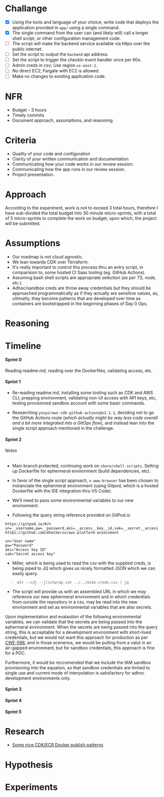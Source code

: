 <!-- eval.md -->

# Challange

- [x] Using the tools and language of your choice, write code that deploys the application provided in `app/` using a single command.
- [x] The single command from the user can (and likely will) call a longer shell script, or other configuration management code.
- [ ] The script will make the backend service available via https over the public internet.
- [ ] Set the script to output the `backend` api address.
- [ ] Set the script to trigger the checkin event handler once per 60s.
- [ ] Admin creds in csv; Use region `us-east-1`.
- [ ] No direct EC2; Fargate with EC2 is allowed.
- [ ] Make no changes to existing application code. 

# NFR

  * Budget - 3 hours
  * Timely commits
  * Document approach, assumptions, and reasoning

# Criteria

  * Quality of your code and configuration
  * Clarity of your written communication and documentation
  * Communicating how your code works in our review session.
  * Communicating how the app runs in our review session.
  * Project presentation.

# Approach

According to the experiment, work is not to exceed 3 total hours, therefore I have sub-divided the total budget into 30 minute micro-sprints, with a total of 5 micro-sprints to complete the work on budget, upon which, the project will be submitted.

# Assumptions

- Our roadmap is not cloud agnostic.
- We lean towards CDK over Terraform.
- It's really important to control this process thru an entry script, in comparision to, some hosted CI Saas tooling (eg. GitHub Actions).
- Assuming bash shell scripts are appropriate selection (_as per TS, node, etc._).
- Adhoc/sandbox creds are throw away credentials but they should be approached programmatically as if they actually are sensitive values, as, ultimatly, they become patterns that are developed over time as containers are bootstrapped in the beginning phases of Day 0 Ops.

# Reasoning

# Timeline

#### Sprint 0

Reading readme.md, reading over the Dockerfiles, validating access, etc.

#### Sprint 1

  * Re-reading readme.md, installing some tooling such as CDK and AWS CLI; prepping environment, validating non-UI access with API keys, etc, testing provisioned sandbox account with some basic commands.

  * Researching `youyo/aws-cdk-github-actions@v2.1.1`, deciding not to go the GitHub Actions route (_which actually might be way less code overall and a bit more integrated into a GitOps flow_), and instead lean into the single script approach mentioned in the challenge.

#### Sprint 2

###### Notes

- Main branch protected, continuing work on `chore/shell-scripts`. Setting up Dockerfile for ephermeral environment (build dependencies, etc).

- In favor of the single script approach, `x-www-browser` has been chosen to instanciate the ephermeral environment (using Gitpod, which is a hosted Dockerfile with the IDE integration thru VS Code).

- We'll need to pass some environmental variables to our new environment.

- Following the query string reference provided on GitPod.io 
```
https://gitpod.io/#/n
un=__username,pw=__password,aki=__access__key__id,sak=__secret__access__key//n
https://github.com/mhackersu/aws-platform-assessment
```
```
un="User name"
pw="Password"
aki="Access key ID"
sak="Secret access key"
```

- Miller, which is being used to read the csv with the supplied creds, is being piped to JQ which gives us nicely formatted JSON which we can easily query.

>`mlr --c2j --jlistwrap cat ../../mike-creds.csv | jq`

- The script will provide us with an assembled URL in which we may reference our new ephermeral environment and in which credentials from ourside the repository in a csv, may be read into the new envrionment and set as environmental variables that are also secrets.

Upon implementation and evalaution of the following environmental variables, we can validate that the secrets are being passed into the ephermeral environment. When the secrets are being passed into the query string, this is acceptable for a development environment with short-lived credentials, but we would not want this approach for production as per [CWE-598](https://cwe.mitre.org/data/definitions/598.html), and in those scenerios, we would be pulling from a valut in an air-gapped environment, but for sandbox credentials, this approach is fine for a POC. 

Furthermore, it would be reccomended that we include the IAM sandbox provisioning into the equation, so that sandbox credentials are limited to single use and current mode of interpolation is satisfactory for adhoc development environments only.

#### Sprint 3

#### Sprint 4

#### Sprint 5

# Research

- [Some nice CDK/ECR Docker publish patterns](https://github.com/pahud/gitpod-workspace/blob/main/.github/workflows/docker-image-publish.yml)

# Hypothesis

# Experiments